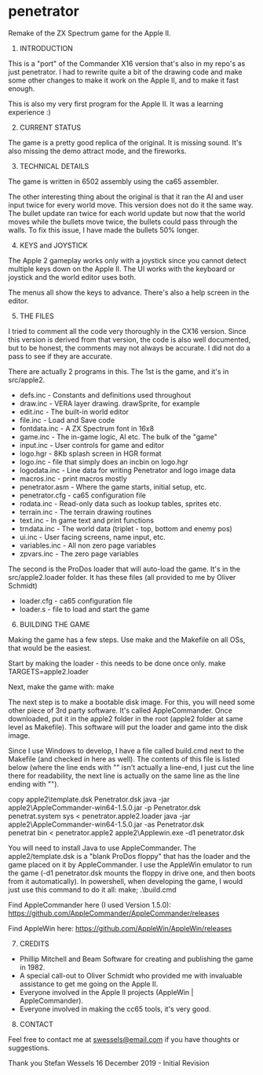 # penetrator
 Remake of the ZX Spectrum game for the Apple II.

1. INTRODUCTION

This is a "port" of the Commander X16 version that's also in my repo's as just
penetrator.  I had to rewrite quite a bit of the drawing code and make some
other changes to make it work on the Apple II, and to make it fast enough.

This is also my very first program for the Apple II.  It was a learning
experience :)

2. CURRENT STATUS

The game is a pretty good replica of the original.  It is missing sound.  It's
also missing the demo attract mode, and the fireworks.  

3. TECHNICAL DETAILS

The game is written in 6502 assembly using the ca65 assembler.

The other interesting thing about the original is that it ran the AI and user
input twice for every world move. This version does not do it the same way. The
bullet update ran twice for each world update but now that the world moves while
the bullets move twice, the bullets could pass through the walls.  To fix this
issue, I have made the bullets 50% longer.

4. KEYS and JOYSTICK

The Apple 2 gameplay works only with a joystick since you cannot detect multiple
keys down on the Apple II.  The UI works with the keyboard or joystick and the
world editor uses both.

The menus all show the keys to advance.  There's also a help screen in the
editor.

5. THE FILES

I tried to comment all the code very thoroughly in the CX16 version.  Since this
version is derived from that version, the code is also well documented, but to
be honest, the comments may not always be accurate.  I did not do a pass to see
if they are accurate.

There are actually 2 programs in this.  The 1st is the game, and it's in
src/apple2.

* defs.inc       - Constants and definitions used throughout
* draw.inc       - VERA layer drawing.  drawSprite, for example
* edit.inc       - The built-in world editor
* file.inc       - Load and Save code
* fontdata.inc   - A ZX Spectrum font in 16x8
* game.inc       - The in-game logic, AI etc.  The bulk of the "game"
* input.inc      - User controls for game and editor
* logo.hgr       - 8Kb splash screen in HGR format
* logo.inc       - file that simply does an incbin on logo.hgr
* logodata.inc   - Line data for writing Penetrator and logo image data
* macros.inc     - print macros mostly
* penetrator.asm - Where the game starts, initial setup, etc.
* penetrator.cfg - ca65 configuration file
* rodata.inc     - Read-only data such as lookup tables, sprites etc.
* terrain.inc    - The terrain drawing routines
* text.inc       - In game text and print functions
* trndata.inc    - The world data (triplet - top, bottom and enemy pos)
* ui.inc         - User facing screens, name input, etc.
* variables.inc  - All non zero page variables
* zpvars.inc     - The zero page variables

The second is the ProDos loader that will auto-load the game.  It's in the
src/apple2.loader folder.  It has these files (all provided to me by Oliver
Schmidt)

* loader.cfg     - ca65 configuration file
* loader.s       - file to load and start the game

6. BUILDING THE GAME

Making the game has a few steps.  Use make and the Makefile on all OSs, that would be the easiest.  

Start by making the loader - this needs to be done once only.
make TARGETS=apple2.loader

Next, make the game with:
make

The next step is to make a bootable disk image.  For this, you will need some
other piece of 3rd party software.  It's called AppleCommander.  Once
downloaded, put it in the apple2 folder in the root (apple2 folder at same level
as Makefile).  This software will put the loader and game into the disk image.

Since I use Windows to develop, I have a file called build.cmd next to the
Makefile (and checked in here as well).  The contents of this file is listed
below (where the line ends with "\" isn't actually a line-end, I just cut the
line there for readability, the next line is actually on the same line as the
line ending with "\").

copy apple2\template.dsk Penetrator.dsk
java -jar apple2\AppleCommander-win64-1.5.0.jar -p  Penetrator.dsk \
    penetrat.system sys < penetrator.apple2.loader
java -jar apple2\AppleCommander-win64-1.5.0.jar -as Penetrator.dsk \
    penetrat        bin < penetrator.apple2
apple2\Applewin.exe -d1 penetrator.dsk

You will need to install Java to use AppleCommander.  The apple2/template.dsk is
a "blank ProDos floppy" that has the loader and the game placed on it by
AppleCommander.  I use the AppleWin emulator to run the game (-d1 penetrator.dsk
mounts the floppy in drive one, and then boots from it automatically).  In
powershell, when developing the game, I would just use this command to do it
all: 
make; .\build.cmd

Find AppleCommander here (I used Version 1.5.0):
https://github.com/AppleCommander/AppleCommander/releases

Find AppleWin here:
https://github.com/AppleWin/AppleWin/releases

7. CREDITS

* Phillip Mitchell and Beam Software for creating and publishing the game in
  1982.  
* A special call-out to Oliver Schmidt who provided me with invaluable
  assistance to get me going on the Apple II.
* Everyone involved in the Apple II projects (AppleWin | AppleCommander).
* Everyone involved in making the cc65 tools, it's very good.

8. CONTACT

Feel free to contact me at swessels@email.com if you have thoughts or
suggestions.

Thank you
Stefan Wessels
16 December 2019 - Initial Revision
